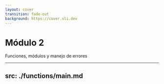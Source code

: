 ```yaml
---
layout: cover
transition: fade-out
background: https://cover.sli.dev
---
```


# Módulo 2

Funciones, módulos y manejo de errores

---
src: ./functions/main.md
---